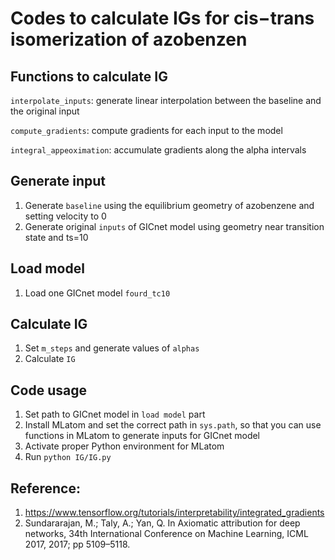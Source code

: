 # Codes to calculate IGs for cis−trans isomerization of azobenzen

## Functions to calculate IG

`interpolate_inputs`:
generate linear interpolation between the baseline and the original input

`compute_gradients`: 
compute gradients for each input to the model

`integral_appeoximation`: 
accumulate gradients along the alpha intervals

## Generate input
1. Generate `baseline` using the equilibrium geometry of azobenzene and setting velocity to 0
2. Generate original `inputs` of GICnet model using geometry near transition state and ts=10

## Load model
1. Load one GICnet model `fourd_tc10`

## Calculate IG
1. Set `m_steps` and generate values of `alphas` 
2. Calculate `IG`

## Code usage
1. Set path to GICnet model in `load model` part
2. Install MLatom and set the correct path in `sys.path`, so that you can use functions in MLatom to generate inputs for GICnet model
3. Activate proper Python environment for MLatom
4. Run `python IG/IG.py`


## Reference:
1. https://www.tensorflow.org/tutorials/interpretability/integrated_gradients
2. Sundararajan, M.;  Taly, A.; Yan, Q. In Axiomatic attribution for deep networks, 34th International Conference on Machine Learning, ICML 2017, 2017; pp 5109–5118.
